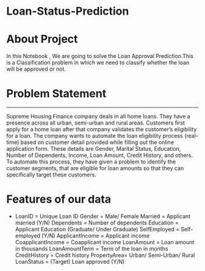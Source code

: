 # Loan-Status-Prediction
# About Project
In this Notebook , We are going to solve the Loan Approval Prediction.This is a Classification problem in which we need to classify whether the loan will be approved or not.
# Problem Statement
-------------------------------------------------------------------------------------------------------------------------------------------------------------------------
Supreme Housing Finance company deals in all home loans. They have a presence across all urban, semi-urban and rural areas. Customers first apply for a home loan after that company validates the customer’s eligibility for a loan. The company wants to automate the loan eligibility process (real-time) based on customer detail provided while filling out the online application form. These details are Gender, Marital Status, Education, Number of Dependents, Income, Loan Amount, Credit History, and others. To automate this process, they have given a problem to identify the customer segments, that are eligible for loan amounts so that they can specifically target these customers.
# Features of our data
* LoanID = Unique Loan ID
Gender = Male/ Female
Married = Applicant married (Y/N)
Dependents = Number of dependents
Education = Applicant Education (Graduate/ Under Graduate)
SelfEmployed = Self-employed (Y/N)
ApplicantIncome = Applicant income
CoapplicantIncome = Coapplicant income
LoanAmount = Loan amount in thousands
LoanAmountTerm = Term of the loan in months
CreditHistory = Credit history
PropertyArea= Urban/ Semi-Urban/ Rural
LoanStatus = (Target) Loan approved (Y/N)
